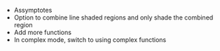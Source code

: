 - Assymptotes
- Option to combine line shaded regions and only shade the combined region
- Add more functions
- In complex mode, switch to using complex functions